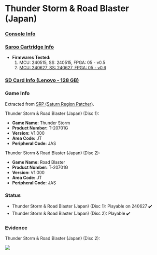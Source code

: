 # Thunder Storm & Road Blaster (Japan)

### [Console Info](../../../../../Info/Consoles/VA13/README.md)

### [Saroo Cartridge Info](../../../../../Info/Cartridges/RetroGameParadiseStore/1.32F/README.md)

- <b>Firmwares Tested:</b>
  1. MCU: 240515, SS: 240515, FPGA: 05 - v0.5
  2. [MCU: 240627, SS: 240627, FPGA: 05 - v0.6](../02/README.md)

### [SD Card Info (Lenovo - 128 GB)](../../../../../Info/SdCards/Lenovo/128GB/fat32/README.md)

### Game Info

Extracted from [SRP (Saturn Region Patcher)](https://segaxtreme.net/resources/saturn-region-patcher.81/download).

Thunder Storm & Road Blaster (Japan) (Disc 1):

- <b>Game Name:</b> Thunder Storm
- <b>Product Number:</b> T-20701G
- <b>Version:</b> V1.000
- <b>Area Code:</b> JT
- <b>Peripheral Code:</b> JAS

Thunder Storm & Road Blaster (Japan) (Disc 2):

- <b>Game Name:</b> Road Blaster
- <b>Product Number:</b> T-20701G
- <b>Version:</b> V1.000
- <b>Area Code:</b> JT
- <b>Peripheral Code:</b> JAS

### Status

- Thunder Storm & Road Blaster (Japan) (Disc 1): Playable on 240627 :heavy_check_mark:
- Thunder Storm & Road Blaster (Japan) (Disc 2): Playable :heavy_check_mark:

### Evidence

Thunder Storm & Road Blaster (Japan) (Disc 2):

[![](https://img.youtube.com/vi/L3qZvc2ZLkY/0.jpg)](https://www.youtube.com/watch?v=L3qZvc2ZLkY)
